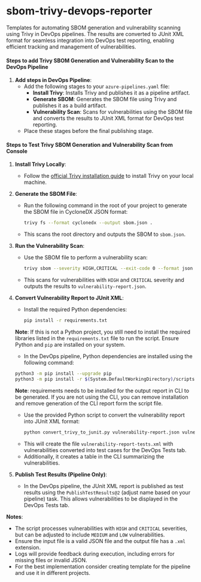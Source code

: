 # sbom-trivy-devops-reporter
Templates for automating SBOM generation and vulnerability scanning using Trivy in DevOps pipelines. The results are converted to JUnit XML format for seamless integration into DevOps test reporting, enabling efficient tracking and management of vulnerabilities.

#### Steps to add Trivy SBOM Generation and Vulnerability Scan to the DevOps Pipeline

1. **Add steps in DevOps Pipeline**:
   - Add the following stages to your `azure-pipelines.yaml` file:
     - **Install Trivy**: Installs Trivy and publishes it as a pipeline artifact.
     - **Generate SBOM**: Generates the SBOM file using Trivy and publishes it as a build artifact.
     - **Vulnerability Scan**: Scans for vulnerabilities using the SBOM file and converts the results to JUnit XML format for DevOps test reporting.
   - Place these stages before the final publishing stage.

#### Steps to Test Trivy SBOM Generation and Vulnerability Scan from Console

1. **Install Trivy Locally**:
   - Follow the [official Trivy installation guide](https://trivy.dev/latest/getting-started/installation/) to install Trivy on your local machine.

2. **Generate the SBOM File**:
   - Run the following command in the root of your project to generate the SBOM file in CycloneDX JSON format:
     ```bash
     trivy fs --format cyclonedx --output sbom.json .
     ```
   - This scans the root directory and outputs the SBOM to `sbom.json`.

3. **Run the Vulnerability Scan**:
   - Use the SBOM file to perform a vulnerability scan:
     ```bash
     trivy sbom --severity HIGH,CRITICAL --exit-code 0 --format json --output vulnerability-report.json sbom.json
     ```
   - This scans for vulnerabilities with `HIGH` and `CRITICAL` severity and outputs the results to `vulnerability-report.json`.

4. **Convert Vulnerability Report to JUnit XML**:
   - Install the required Python dependencies:
     ```bash
     pip install -r requirements.txt
     ```
    **Note**: If this is not a Python project, you still need to install the required libraries listed in the `requirements.txt` file to run the script. Ensure Python and `pip` are installed on your system.

    - In the DevOps pipeline, Python dependencies are installed using the following command:
     ```bash
     python3 -m pip install --upgrade pip
     python3 -m pip install -r $(System.DefaultWorkingDirectory)/scripts/requirements.txt
     ```
   **Note**: requirements needs to be installed for the output report in CLI to be generated. If you are not using the CLI, you can remove installation and remove generation of the CLI report form the script file.

   - Use the provided Python script to convert the vulnerability report into JUnit XML format:
     ```bash
     python convert_trivy_to_junit.py vulnerability-report.json vulnerability-report-tests.xml
     ```
   - This will create the file `vulnerability-report-tests.xml` with vulnerabilities converted into test cases for the DevOps Tests tab.
   - Additionally, it creates a table in the CLI summarizing the vulnerabilities.

5. **Publish Test Results (Pipeline Only)**:
   - In the DevOps pipeline, the JUnit XML report is published as test results using the `PublishTestResults@2` (adjust name based on your pipeline) task. This allows vulnerabilities to be displayed in the DevOps Tests tab.

**Notes**:
- The script processes vulnerabilities with `HIGH` and `CRITICAL` severities, but can be adjusted to include `MEDIUM` and `LOW` vulnerabilities.
- Ensure the input file is a valid JSON file and the output file has a `.xml` extension.
- Logs will provide feedback during execution, including errors for missing files or invalid JSON.
- For the best implementation consider creating template for the pipeline and use it in different projects.
